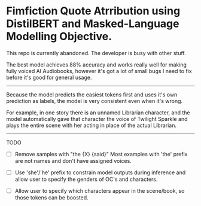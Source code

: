 # Fimfiction Quote Atrribution using DistilBERT and Masked-Language Modelling Objective.

This repo is currently abandoned. The developer is busy with other stuff.

The best model achieves 88% accuracy and works really well for making fully voiced AI Audiobooks, however it's got a lot of small bugs I need to fix before it's good for general usage.

---

Because the model predicts the easiest tokens first and uses it's own prediction as labels, the model is very consistent even when it's wrong.

For example, in one story there is an unnamed Librarian character, and the model automatically gave that character the voice of Twilight Sparkle and plays the entire scene with her acting in place of the actual Librarian.

----

TODO

- [ ] Remove samples with "the {X} {said}"
  Most examples with 'the' prefix are not names and don't have assigned voices.

- [ ] Use 'she'/'he' prefix to constrain model outputs during inference and allow user to specify the genders of OC's and characters.

- [ ] Allow user to specify which characters appear in the scene/book, so those tokens can be boosted.
